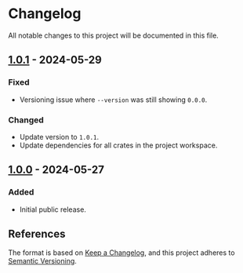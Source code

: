 <!-- SPDX-FileCopyrightText: The Ferrocene Developers -->
<!-- SPDX-License-Identifier: MIT OR Apache-2.0 -->

# Changelog

All notable changes to this project will be documented in this file.

## [1.0.1] - 2024-05-29

### Fixed

- Versioning issue where `--version` was still showing `0.0.0`.

### Changed

- Update version to `1.0.1`.
- Update dependencies for all crates in the project workspace.

## [1.0.0] - 2024-05-27

### Added

- Initial public release.

## References

The format is based on [Keep a Changelog](https://keepachangelog.com/en/1.1.0/),
and this project adheres to [Semantic Versioning](https://semver.org/spec/v2.0.0.html).


[1.0.1]: https://github.com/ferrocene/criticalup/compare/v1.0.0...v1.0.1
[1.0.0]: https://github.com/ferrocene/criticalup/compare/v1.0.0...v1.0.0-prerelease.1
